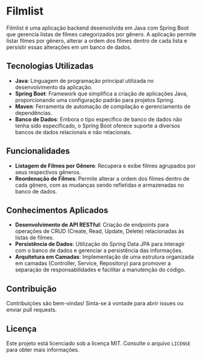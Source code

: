 # Filmlist

Filmlist é uma aplicação backend desenvolvida em Java com Spring Boot que gerencia listas de filmes categorizados por gênero. A aplicação permite listar filmes por gênero, alterar a ordem dos filmes dentro de cada lista e persistir essas alterações em um banco de dados.

## Tecnologias Utilizadas

- **Java**: Linguagem de programação principal utilizada no desenvolvimento da aplicação.
- **Spring Boot**: Framework que simplifica a criação de aplicações Java, proporcionando uma configuração padrão para projetos Spring.
- **Maven**: Ferramenta de automação de compilação e gerenciamento de dependências.
- **Banco de Dados**: Embora o tipo específico de banco de dados não tenha sido especificado, o Spring Boot oferece suporte a diversos bancos de dados relacionais e não relacionais.

## Funcionalidades

- **Listagem de Filmes por Gênero**: Recupera e exibe filmes agrupados por seus respectivos gêneros.
- **Reordenação de Filmes**: Permite alterar a ordem dos filmes dentro de cada gênero, com as mudanças sendo refletidas e armazenadas no banco de dados.

## Conhecimentos Aplicados

- **Desenvolvimento de API RESTful**: Criação de endpoints para operações de CRUD (Create, Read, Update, Delete) relacionadas às listas de filmes.
- **Persistência de Dados**: Utilização do Spring Data JPA para interagir com o banco de dados e gerenciar a persistência das informações.
- **Arquitetura em Camadas**: Implementação de uma estrutura organizada em camadas (Controller, Service, Repository) para promover a separação de responsabilidades e facilitar a manutenção do código.

## Contribuição

Contribuições são bem-vindas! Sinta-se à vontade para abrir issues ou enviar pull requests.

## Licença

Este projeto está licenciado sob a licença MIT. Consulte o arquivo `LICENSE` para obter mais informações.
